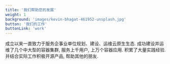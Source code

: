 ```yaml
---
title: '我们帮助您的发展'
weight: 1
background: 'images/kevin-bhagat-461952-unsplash.jpg'
button: '我们的工作'
buttonLink: 'work'
---
```


成立以来一直致力于服务企事业单位规划、建设、运维云原生生态. 成功建设并运维了几个中大型的容器集群, 服务上千用户, 上万个容器应用. 积累了大量实践经验. 
并结合实际工作积极开源产品, 帮助其他的朋友.